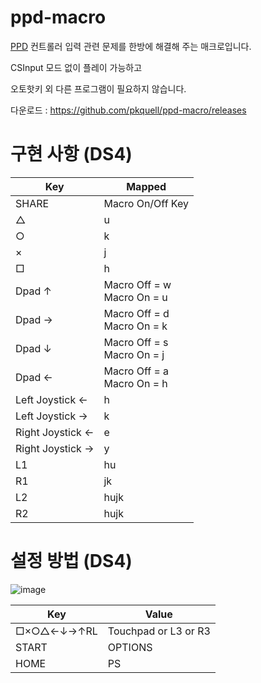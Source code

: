 # ppd-macro

[PPD](https://projectdxxx.me/) 컨트롤러 입력 관련 문제를 한방에 해결해 주는 매크로입니다.

CSInput 모드 없이 플레이 가능하고

오토핫키 외 다른 프로그램이 필요하지 않습니다.

다운로드 : https://github.com/pkquell/ppd-macro/releases

# 구현 사항 (DS4)

| Key | Mapped |
| - | - |
| SHARE | Macro On/Off Key |
| △ | u |
| ○ | k |
| × | j |
| □ | h |
| Dpad ↑ | Macro Off = w<br>Macro On = u |
| Dpad → | Macro Off = d<br>Macro On = k |
| Dpad ↓ | Macro Off = s<br>Macro On = j |
| Dpad ← | Macro Off = a<br>Macro On = h |
| Left Joystick ← | h |
| Left Joystick → | k |
| Right Joystick ← | e |
| Right Joystick → | y |
| L1 | hu |
| R1 | jk |
| L2 | hujk |
| R2 | hujk |

# 설정 방법 (DS4)

![image](https://user-images.githubusercontent.com/25803226/171390016-a78b09ef-9f7f-43f8-94f1-6edc4339f56b.png)

| Key | Value |
| - | - |
| □×○△←↓→↑RL | Touchpad or L3 or R3 |
| START | OPTIONS |
| HOME | PS |
